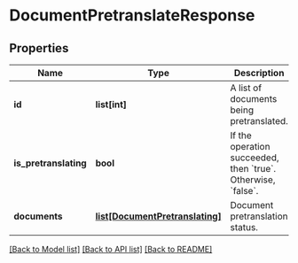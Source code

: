 # DocumentPretranslateResponse

## Properties
Name | Type | Description | Notes
------------ | ------------- | ------------- | -------------
**id** | **list[int]** | A list of documents being pretranslated. | [optional] 
**is_pretranslating** | **bool** | If the operation succeeded, then &#x60;true&#x60;. Otherwise, &#x60;false&#x60;. | [optional] 
**documents** | [**list[DocumentPretranslating]**](DocumentPretranslating.md) | Document pretranslation status. | [optional] 

[[Back to Model list]](../README.md#documentation-for-models) [[Back to API list]](../README.md#documentation-for-api-endpoints) [[Back to README]](../README.md)


